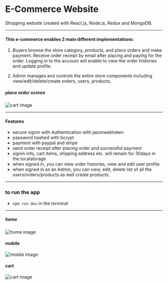 # E-Commerce Website

Shopping website created with React.js, Node.js, Redux and MongoDB. 
___

#### This e-commerce enables 2 main different implementations:

1. Buyers browse the store category, products, and place orders and make payment. Receive order receipt by email after placing and paying for the order. Logging in to the account will enable to view the order histories and update profile.

2. Admin manages and controls the entire store components including view/edit/delete/create orders, users, products.

##### place order screen 
![cart image](https://i.imgur.com/CE316oWm.jpg)
___

#### Features

- secure signin with Authentication with jasonwebtoken
- password hashed with bcrypt
- payment with paypal and stripe
- send order receipt after placing order and successful payment
- signin info, cart items, shipping address etc. will remain for 30days in the localstorage
- when signed in, you can view order histories, view and edit user profile.
- when signed in as an Admin, you can view, edit, delete list of all the users/orders/products as well create products.

___

### to run the app
- `npm run dev` in the terminal
___

##### home
![home image](https://i.imgur.com/pEzKblQm.jpg)

#### mobile 
![mobile image](https://i.imgur.com/SSFiBZcm.jpg)

#### cart 
![cart image](https://i.imgur.com/qVpcXMNm.jpg)

